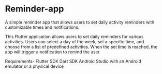 # Reminder-app
A simple reminder app that allows users to set daily activity reminders with customizable times and notifications.

This Flutter application allows users to set daily reminders for various activities. Users can select a day of the week, set a specific time, and choose from a list of predefined activities. When the set time is reached, the app will trigger a notification to remind the user.

Requirements-
Flutter SDK
Dart SDK
Android Studio with an Android emulator or a physical device
